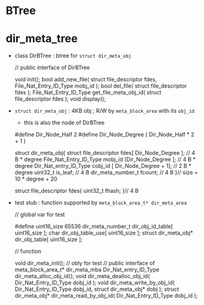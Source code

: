 # BTree

# dir_meta_tree

- class DirBTree : btree for `struct dir_meta_obj`

	// public interface of DirBTree
	
	void init();
	bool add_new_file(
		struct file_descriptor fdes,
		File_Nat_Entry_ID_Type mobj_id );
	bool del_file(
		struct file_descriptor fdes );
	File_Nat_Entry_ID_Type get_file_meta_obj_id(
		struct file_descriptor fdes );
	void display();

- `struct dir_meta_obj` : 4KB obj ; R/W by `meta_block_area` with its `obj_id`
	- this is also the node of DirBTree

	#define Dir_Node_Half 2
	#define Dir_Node_Degree ( Dir_Node_Half * 2 + 1 )
	
	struct dir_meta_obj{
		struct file_descriptor fdes[ Dir_Node_Degree ];        // 4 B * degree
		File_Nat_Entry_ID_Type mobj_id [Dir_Node_Degree ];     // 4 B * degree
		Dir_Nat_entry_ID_Type  cobj_id [ Dir_Node_Degree + 1]; // 2 B * degree
		uint32_t is_leaf;                                      // 4 B
		dir_meta_number_t fcount;                              // 4 B
	}// size = 10 * degree + 20

	struct file_descriptor fdes{
		uint32_t fhash;
	}// 4 B

- test stub : function supported by `meta_block_area_t* dir_meta_area`

	// global var for test 

	#define uint16_size 65536
	dir_meta_number_t dir_obj_id_table[ uint16_size ];
	char dir_obj_table_use[ uint16_size ];
	struct dir_meta_obj* dir_obj_table[ uint16_size ];

	// function

	void dir_meta_init();	// obly for test
	// public interface of meta_block_area_t* dir_meta_mba
	Dir_Nat_entry_ID_Type dir_meta_alloc_obj_id();
	void dir_meta_dealloc_obj_id(
		Dir_Nat_Entry_ID_Type dobj_id );
	void dir_meta_write_by_obj_id(
		Dir_Nat_Entry_ID_Type dobj_id,
		struct dir_meta_obj* dobj );
	struct dir_meta_obj* dir_meta_read_by_obj_id(
		Dir_Nat_Entry_ID_Type dobj_id );
